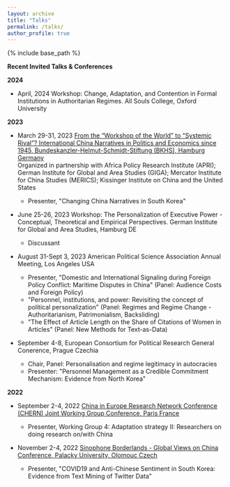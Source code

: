 ```yaml
---
layout: archive
title: "Talks"
permalink: /talks/
author_profile: true
---
```


{% include base_path %}

**Recent Invited Talks & Conferences**

**2024**

- April, 2024 Workshop: Change, Adaptation, and Contention in Formal Institutions in Authoritarian Regimes. All Souls College, Oxford University

**2023**

- March 29-31, 2023 [From the “Workshop of the World” to “Systemic Rival”? International China Narratives in Politics and Economics since 1945, Bundeskanzler-Helmut-Schmidt-Stiftung (BKHS), Hamburg Germany](https://www.helmut-schmidt.de/en/)   
Organized in partnership with Africa Policy Research Institute (APRI); German Institute for Global and Area Studies (GIGA); Mercator Institute for China Studies (MERICS); Kissinger Institute on China and the United States     
   * Presenter, "Changing China Narratives in South Korea"

- June 25-26, 2023 Workshop: The Personalization of Executive Power - Conceptual, Theoretical and Empirical Perspectives. German Institute for Global and Area Studies, Hamburg DE
  + Discussant

- August 31-Sept 3, 2023 American Political Science Association Annual Meeting, Los Angeles USA
  * Presenter, "Domestic and International Signaling during Foreign Policy Conflict: Maritime Disputes in China" (Panel: Audience Costs and Foreign Policy)
  * "Personnel, institutions, and power: Revisiting the concept of political personalization" (Panel: Regimes and Regime Change - Authoritarianism, Patrimonialism, Backsliding)
  * "The Effect of Article Length on the Share of Citations of Women in Articles" (Panel: New Methods for Text-as-Data)
  
- September 4-8, European Consortium for Political Research General Conerence, Prague Czechia       
   * Chair, Panel: Personalisation and regime legitimacy in autocracies     
   * Presenter: "Personnel Management as a Credible Commitment Mechanism: Evidence from North Korea"

**2022**

- September 2-4, 2022 [China in Europe Research Network Conference (CHERN) Joint Working Group Conference, Paris France](https://china-in-europe.net/chern-joint-working-group-conference-in-september-2022-at-inalco-paris/)   
   * Presenter, Working Group 4: Adaptation strategy II: Researchers on doing research on/with China

- November 2-4, 2022 [Sinophone Borderlands - Global Views on China Conference, Palacky University, Olomouc Czech](https://sinofon.cz/surveys/)  
   * Presenter, "COVID19 and Anti-Chinese Sentiment in South Korea: Evidence from Text Mining of Twitter Data"
